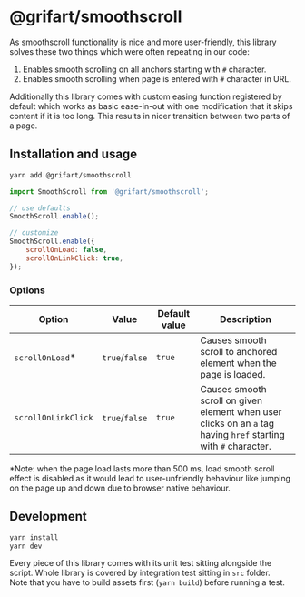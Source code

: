 # @grifart/smoothscroll

As smoothscroll functionality is nice and more user-friendly, this library solves these two things which were often repeating in our code:

1. Enables smooth scrolling on all anchors starting with `#` character.
2. Enables smooth scrolling when page is entered with `#` character in URL.

Additionally this library comes with custom easing function registered by default which works as basic ease-in-out with one modification that it skips content if it is too long. This results in nicer transition between two parts of a page.


## Installation and usage

```bash
yarn add @grifart/smoothscroll
```

```javascript
import SmoothScroll from '@grifart/smoothscroll';

// use defaults
SmoothScroll.enable();

// customize
SmoothScroll.enable({
	scrollOnLoad: false,
	scrollOnLinkClick: true,
});
```

### Options

| Option | Value | Default value | Description |
| --- | --- | --- | --- |
| `scrollOnLoad`\* | `true`/`false` | `true` | Causes smooth scroll to anchored element when the page is loaded.
| `scrollOnLinkClick` | `true`/`false` | `true` | Causes smooth scroll on given element when user clicks on an `a` tag having `href` starting with `#` character.

\*Note: when the page load lasts more than 500 ms, load smooth scroll effect is disabled as it would lead to user-unfriendly behaviour like jumping on the page up and down due to browser native behaviour.


## Development

```bash
yarn install
yarn dev
```

Every piece of this library comes with its unit test sitting alongside the script. Whole library is covered by integration test sitting in `src` folder.  
Note that you have to build assets first (`yarn build`) before running a test.
